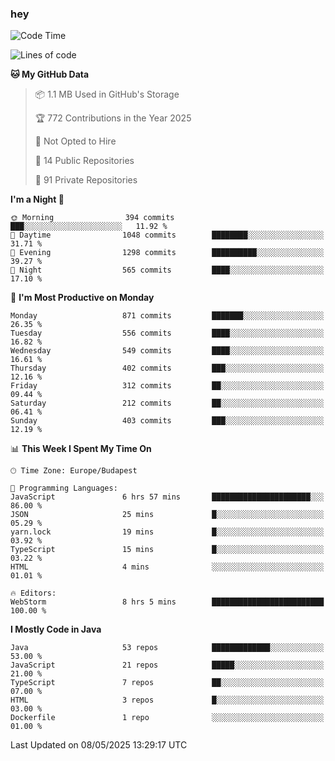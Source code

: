 ### hey

<!--START_SECTION:waka-->
![Code Time](http://img.shields.io/badge/Code%20Time-1%2C198%20hrs%2027%20mins-blue)

![Lines of code](https://img.shields.io/badge/From%20Hello%20World%20I%27ve%20Written-3.4%20million%20lines%20of%20code-blue)

**🐱 My GitHub Data** 

> 📦 1.1 MB Used in GitHub's Storage 
 > 
> 🏆 772 Contributions in the Year 2025
 > 
> 🚫 Not Opted to Hire
 > 
> 📜 14 Public Repositories 
 > 
> 🔑 91 Private Repositories 
 > 
**I'm a Night 🦉** 

```text
🌞 Morning                394 commits         ███░░░░░░░░░░░░░░░░░░░░░░   11.92 % 
🌆 Daytime                1048 commits        ████████░░░░░░░░░░░░░░░░░   31.71 % 
🌃 Evening                1298 commits        ██████████░░░░░░░░░░░░░░░   39.27 % 
🌙 Night                  565 commits         ████░░░░░░░░░░░░░░░░░░░░░   17.10 % 
```
📅 **I'm Most Productive on Monday** 

```text
Monday                   871 commits         ███████░░░░░░░░░░░░░░░░░░   26.35 % 
Tuesday                  556 commits         ████░░░░░░░░░░░░░░░░░░░░░   16.82 % 
Wednesday                549 commits         ████░░░░░░░░░░░░░░░░░░░░░   16.61 % 
Thursday                 402 commits         ███░░░░░░░░░░░░░░░░░░░░░░   12.16 % 
Friday                   312 commits         ██░░░░░░░░░░░░░░░░░░░░░░░   09.44 % 
Saturday                 212 commits         ██░░░░░░░░░░░░░░░░░░░░░░░   06.41 % 
Sunday                   403 commits         ███░░░░░░░░░░░░░░░░░░░░░░   12.19 % 
```


📊 **This Week I Spent My Time On** 

```text
🕑︎ Time Zone: Europe/Budapest

💬 Programming Languages: 
JavaScript               6 hrs 57 mins       ██████████████████████░░░   86.00 % 
JSON                     25 mins             █░░░░░░░░░░░░░░░░░░░░░░░░   05.29 % 
yarn.lock                19 mins             █░░░░░░░░░░░░░░░░░░░░░░░░   03.92 % 
TypeScript               15 mins             █░░░░░░░░░░░░░░░░░░░░░░░░   03.22 % 
HTML                     4 mins              ░░░░░░░░░░░░░░░░░░░░░░░░░   01.01 % 

🔥 Editors: 
WebStorm                 8 hrs 5 mins        █████████████████████████   100.00 % 
```

**I Mostly Code in Java** 

```text
Java                     53 repos            █████████████░░░░░░░░░░░░   53.00 % 
JavaScript               21 repos            █████░░░░░░░░░░░░░░░░░░░░   21.00 % 
TypeScript               7 repos             ██░░░░░░░░░░░░░░░░░░░░░░░   07.00 % 
HTML                     3 repos             █░░░░░░░░░░░░░░░░░░░░░░░░   03.00 % 
Dockerfile               1 repo              ░░░░░░░░░░░░░░░░░░░░░░░░░   01.00 % 
```




 Last Updated on 08/05/2025 13:29:17 UTC
<!--END_SECTION:waka-->
